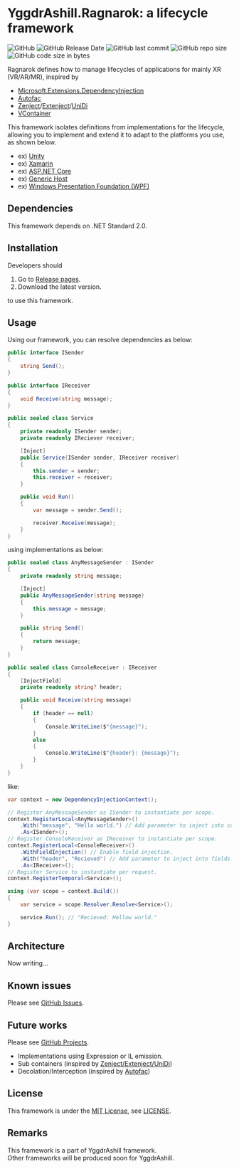 # YggdrAshill.Ragnarok: a lifecycle framework

![GitHub](https://img.shields.io/github/license/do-i-know-it/YggdrAshill.Ragnarok)
![GitHub Release Date](https://img.shields.io/github/release-date/do-i-know-it/YggdrAshill.Ragnarok)
![GitHub last commit](https://img.shields.io/github/last-commit/do-i-know-it/YggdrAshill.Ragnarok)
![GitHub repo size](https://img.shields.io/github/repo-size/do-i-know-it/YggdrAshill.Ragnarok)
![GitHub code size in bytes](https://img.shields.io/github/languages/code-size/do-i-know-it/YggdrAshill.Ragnarok)

Ragnarok defines how to manage lifecycles of applications for mainly XR (VR/AR/MR), inspired by

- [Microsoft.Extensions.DependencyInjection](https://www.nuget.org/packages/Microsoft.Extensions.DependencyInjection/)
- [Autofac](https://autofac.org/)
- [Zenject](https://github.com/modesttree/Zenject)/[Extenject](https://github.com/Mathijs-Bakker/Extenject)/[UniDi](https://github.com/UniDi/UniDi)
- [VContainer](https://vcontainer.hadashikick.jp/)

This framework isolates definitions from implementations for the lifecycle, allowing you to implement and extend it to adapt to the platforms you use, as shown below.

- ex) [Unity](https://unity.com/ja)
- ex) [Xamarin](https://docs.microsoft.com/ja-jp/xamarin/get-started/what-is-xamarin)
- ex) [ASP.NET Core](https://docs.microsoft.com/ja-jp/aspnet/core/fundamentals/host/generic-host)
- ex) [Generic Host](https://docs.microsoft.com/ja-jp/dotnet/core/extensions/generic-host)
- ex) [Windows Presentation Foundation (WPF)](https://docs.microsoft.com/ja-jp/visualstudio/designers/getting-started-with-wpf)

## Dependencies

This framework depends on .NET Standard 2.0.

## Installation

Developers should

1. Go to [Release pages](https://github.com/do-i-know-it/YggdrAshill.Ragnarok/releases).
1. Download the latest version.

to use this framework.

## Usage

Using our framework, you can resolve dependencies as below:
```cs
public interface ISender
{
    string Send();
}

public interface IReceiver
{
    void Receive(string message);
}

public sealed class Service
{
    private readonly ISender sender;
    private readonly IReciever receiver;

    [Inject]
    public Service(ISender sender, IReceiver receiver)
    {
        this.sender = sender;
        this.receiver = receiver;
    }

    public void Run()
    {
        var message = sender.Send();

        receiver.Receive(message);
    }
}
```
using implementations as below:
```cs
public sealed class AnyMessageSender : ISender
{
    private readonly string message;

    [Inject]
    public AnyMessageSender(string message)
    {
        this.message = message;
    }

    public string Send()
    {
        return message;
    }
}

public sealed class ConsoleReceiver : IReceiver
{
    [InjectField]
    private readonly string? header;

    public void Receive(string message)
    {
        if (header == null)
        {
            Console.WriteLine($"{message}");
        }
        else
        {
            Console.WriteLine($"{header}: {message}");
        }
    }
}
```
like:
```cs
var context = new DependencyInjectionContext();

// Register AnyMessageSender as ISender to instantiate per scope.
context.RegisterLocal<AnyMessageSender>()
    .With("message", "Hello world.") // Add parameter to inject into constructors.
    .As<ISender>();
// Register ConsoleReceiver as IReceiver to instantiate per scope.
context.RegisterLocal<ConsoleReceiver>()
    .WithFieldInjection() // Enable field injection.
    .With("header", "Recieved") // Add parameter to inject into fields.
    .As<IReceiver>();
// Register Service to instantiate per request.
context.RegisterTemporal<Service>();

using (var scope = context.Build())
{
    var service = scope.Resolver.Resolve<Service>();

    service.Run(); // "Recieved: Hellow world."
}
```

## Architecture

Now writing...

## Known issues

Please see [GitHub Issues](https://github.com/do-i-know-it/YggdrAshill.Ragnarok/issues).

## Future works

Please see [GitHub Projects](https://github.com/do-i-know-it/YggdrAshill.Ragnarok/projects/1).

- Implementations using Expression or IL emission.
- Sub containers (inspired by [Zenject/Extenject/UniDi](https://github.com/UniDi/UniDi))
- Decolation/Interception (inspired by [Autofac](https://autofac.org/))

## License

This framework is under the [MIT License](https://opensource.org/licenses/mit-license.php), see [LICENSE](./LICENSE.md).

## Remarks

This framework is a part of YggdrAshill framework.  
Other frameworks will be produced soon for YggdrAshill.
